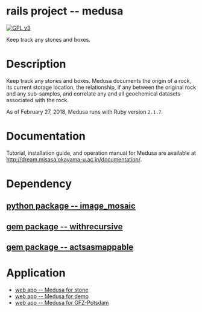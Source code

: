 # rails project -- medusa

[![GPL v3](https://img.shields.io/badge/license-GPL_v3-green.svg)](http://www.gnu.org/licenses/gpl-3.0.txt)

Keep track any stones and boxes.

# Description

Keep track any stones and boxes.  Medusa documents the origin of a rock, its
current storage location, the relationship, if any between the
original rock and any sub-samples, and correlate any and all
geochemical datasets associated with the rock.

As of February 27, 2018, Medusa runs with Ruby version `2.1.7`.

# Documentation

Tutorial, installation guide, and operation manual for Medusa are
available at http://dream.misasa.okayama-u.ac.jp/documentation/.

# Dependency

## [python package -- image_mosaic](https://github.com/misasa/image_mosaic)

## [gem package -- withrecursive](https://github.com/misasa/withrecursive)

## [gem package -- actsasmappable](https://github.com/misasa/actsasmappable)

# Application

- [web app -- Medusa for stone](https://database.misasa.okayama-u.ac.jp/stone/)
- [web app -- Medusa for demo](https://dream.misasa.okayama-u.ac.jp/demo)
- [web app -- Medusa for GFZ-Potsdam](http://rz-vm169.gfz-potsdam.de/medusa)

